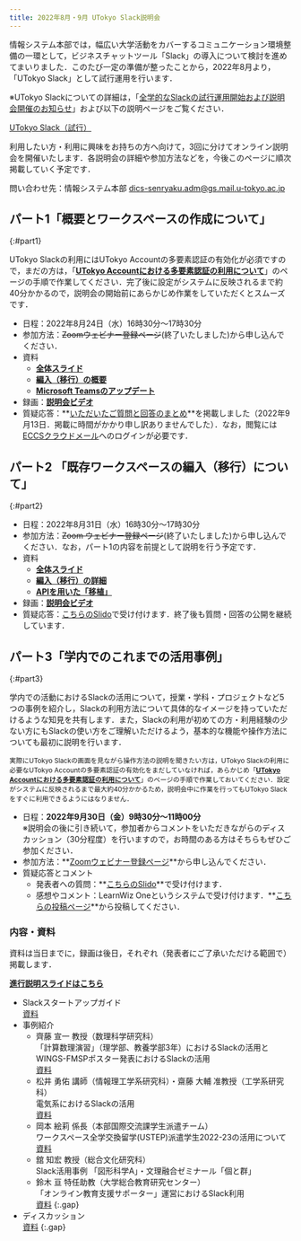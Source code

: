 ```yaml
---
title: 2022年8月・9月 UTokyo Slack説明会
---
```


情報システム本部では，幅広い大学活動をカバーするコミュニケーション環境整備の一環として，ビジネスチャットツール「Slack」の導入について検討を進めてまいりました．このたび一定の準備が整ったことから，2022年8月より，「UTokyo Slack」として試行運用を行います．

※UTokyo Slackについての詳細は，「[全学的なSlackの試行運用開始および説明会開催のお知らせ](/notice/2022/0805-slack)」および以下の説明ページをご覧ください．

<div class="box center"><a href="/slack/">UTokyo Slack（試行）</a></div>

利用したい方・利用に興味をお持ちの方へ向けて，3回に分けてオンライン説明会を開催いたします．各説明会の詳細や参加方法などを，今後このページに順次掲載していく予定です．

問い合わせ先：情報システム本部 <dics-senryaku.adm@gs.mail.u-tokyo.ac.jp>

## パート1「概要とワークスペースの作成について」
{:#part1}

<div class="box">UTokyo Slackの利用にはUTokyo Accountの多要素認証の有効化が必須ですので，まだの方は，「<strong><a href="/utokyo_account/mfa/">UTokyo Accountにおける多要素認証の利用について</a></strong>」のページの手順で作業してください．完了後に設定がシステムに反映されるまで約40分かかるので，説明会の開始前にあらかじめ作業をしていただくとスムーズです．</div>

- 日程：2022年8月24日（水）16時30分～17時30分
- 参加方法：~~Zoomウェビナー登録ページ~~(終了いたしました)から申し込んでください．
- 資料
    - **[全体スライド](part1_main.pdf)**
    - **[編入（移行）の概要](part1_migration.pdf)**
    - **[Microsoft Teamsのアップデート](part1_teams.pdf)**
- 録画：**[説明会ビデオ](https://youtu.be/n1LsNZfGEVw)**
- 質疑応答：**[いただいたご質問と回答のまとめ](https://docs.google.com/spreadsheets/d/1b6w-Y1qQg6qJve9_cPzBLG_B1geZmM2geZWlOzpJMkU/edit?usp=sharing)**を掲載しました（2022年9月13日．掲載に時間がかかり申し訳ありませんでした）．なお，閲覧には[ECCSクラウドメール](/eccs_cloud_email)へのログインが必要です．

## パート2 「既存ワークスペースの編入（移行）について」
{:#part2}

- 日程：2022年8月31日（水）16時30分～17時30分
- 参加方法：~~Zoom ウェビナー登録ページ~~(終了いたしました)から申し込んでください．なお，パート1の内容を前提として説明を行う予定です．
- 資料
    - **[全体スライド](part2_main.pdf)**
    - **[編入（移行）の詳細](part2_migration.pdf)**
    - **[APIを用いた「移植」](part2_api.pdf)**
- 録画：**[説明会ビデオ](https://youtu.be/oBBtf5Sy5Ho)**
- 質疑応答：[こちらのSlido](https://app.sli.do/event/psFfzkzp8TbfbJCcg8jkK9)で受け付けます．終了後も質問・回答の公開を継続しています．

## パート3「学内でのこれまでの活用事例」  
{:#part3}

学内での活動におけるSlackの活用について，授業・学科・プロジェクトなど5つの事例を紹介し，Slackの利用方法について具体的なイメージを持っていただけるような知見を共有します．また，Slackの利用が初めての方・利用経験の少ない方にもSlackの使い方をご理解いただけるよう，基本的な機能や操作方法についても最初に説明を行います．

<small class="box">実際にUTokyo Slackの画面を見ながら操作方法の説明を聞きたい方は，UTokyo Slackの利用に必要なUTokyo Accountの多要素認証の有効化をまだしていなければ，あらかじめ「<strong><a href="/utokyo_account/mfa/">UTokyo Accountにおける多要素認証の利用について</a></strong>」のページの手順で作業しておいてください．設定がシステムに反映されるまで最大約40分かかるため，説明会中に作業を行ってもUTokyo Slackをすぐに利用できるようにはなりません．</small>

- 日程：**2022年9月30日（金）9時30分～11時00分** <br> ※説明会の後に引き続いて，参加者からコメントをいただきながらのディスカッション（30分程度）を行いますので，お時間のある方はそちらもぜひご参加ください．
- 参加方法：**[Zoomウェビナー登録ページ](https://u-tokyo-ac-jp.zoom.us/webinar/register/WN_ZMGagvoDTNSS8dRKLUCIbg)**から申し込んでください．
- 質疑応答とコメント
    - 発表者への質問：**[こちらのSlido](https://app.sli.do/event/mbwRWCgucMqSM7UXkpPZmr/live/questions)**で受け付けます．
    - 感想やコメント：LearnWiz Oneというシステムで受け付けます．**[こちらの投稿ページ](https://webapp.one.learnwiz.jp/events/utokyoslack2022)**から投稿してください．

### 内容・資料

資料は当日までに，録画は後日，それぞれ（発表者にご了承いただける範囲で）掲載します．

**[進行説明スライドはこちら](part3_main.pdf)**

- Slackスタートアップガイド<br>[資料](part3_guide.pdf)
- 事例紹介
    - 齊藤 宣一 教授（数理科学研究科）<br>「計算数理演習」（理学部、教養学部3年）におけるSlackの活用とWINGS-FMSPポスター発表におけるSlackの活用<br>[資料](part3_saito.pdf)
    - 松井 勇佑 講師（情報理工学系研究科）・齋藤 大輔 准教授（工学系研究科）<br>電気系におけるSlackの活用<br>[資料](part3_eeic.pdf)
    - 岡本 絵莉 係長（本部国際交流課学生派遣チーム）<br>ワークスペース全学交換留学(USTEP)派遣学生2022-23の活用について<br>[資料](part3_ustep.pdf)
    - 舘 知宏 教授（総合文化研究科）<br>Slack活用事例 「図形科学A」・文理融合ゼミナール「個と群」
    - 鈴木 亘 特任助教（大学総合教育研究センター）<br>「オンライン教育支援サポーター」運営におけるSlack利用<br>[資料](part3_oes.pdf)
    {:.gap}
- ディスカッション<br>[資料](part3_discussion.pdf)
{:.gap}
